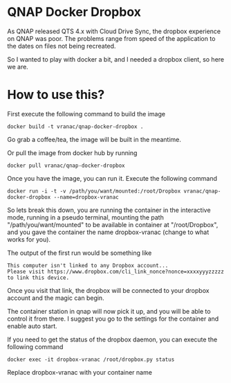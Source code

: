 QNAP Docker Dropbox
===================

As QNAP released QTS 4.x with Cloud Drive Sync, the dropbox experience on QNAP was poor.
The problems range from speed of the application to the dates on files not being recreated.

So I wanted to play with docker a bit, and I needed a dropbox client, so here we are.

How to use this?
================

First execute the following command to build the image

```
docker build -t vranac/qnap-docker-dropbox .
```
Go grab a coffee/tea, the image will be built in the meantime.

Or pull the image from docker hub by running

```
docker pull vranac/qnap-docker-dropbox
```

Once you have the image, you can run it. Execute the following command

```
docker run -i -t -v /path/you/want/mounted:/root/Dropbox vranac/qnap-docker-dropbox --name=dropbox-vranac
```

So lets break this down, you are running the container in the interactive mode,
running in a pseudo terminal, mounting the path "/path/you/want/mounted" to
be available in container at "/root/Dropbox", and you gave the container the name
dropbox-vranac (change to what works for you).

The output of the first run would be something like

```
This computer isn't linked to any Dropbox account...
Please visit https://www.dropbox.com/cli_link_nonce?nonce=xxxxyyyzzzzz to link this device.
```

Once you visit that link, the dropbox will be connected to your dropbox account and the magic can begin.

The container station in qnap will now pick it up, and you will be able to control it from there.
I suggest you go to the settings for the container and enable auto start.

If you need to get the status of the dropbox daemon, you can execute the following command

```
docker exec -it dropbox-vranac /root/dropbox.py status
```

Replace dropbox-vranac with your container name